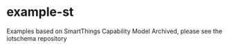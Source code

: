 # example-st
Examples based on SmartThings Capability Model
Archived, please see the iotschema repository
